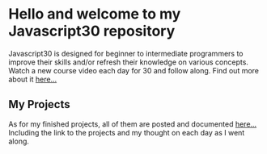 # Hello and welcome to my Javascript30 repository

Javascript30 is designed for beginner to intermediate programmers to improve their skills and/or refresh their knowledge on various concepts. Watch a new course video each day for 30 and follow along. Find out more about it [here...](https://wesbos.com/javascript30/)

## My Projects

As for my finished projects, all of them are posted and documented [here...](https://senatrius.github.io/javascript-30/) Including the link to the projects and my thought on each day as I went along.
